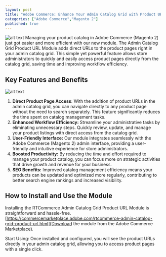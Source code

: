 ```yaml
---
layout: post
title: "Adobe Commerce: Enhance Your Admin Catalog Grid with Product URLs"
categories: ["Adobe Commerce","Magento 2"]
published: true
---
```

![alt text](/admin-catalog-grid-product-url/icon_sq.png)
Managing your product catalog in Adobe Commerce (Magento 2) just got easier and more efficient with our new module. The Admin Catalog Grid Product URL Module adds direct URLs to the product pages right in your admin catalog grid. This simple yet powerful feature allows store administrators to quickly and easily access product pages directly from the catalog grid, saving time and improving workflow efficiency.

## Key Features and Benefits
![alt text](/admin-catalog-grid-product-url/screenshot_productgrid.png)

1. **Direct Product Page Access:** With the addition of product URLs in the admin catalog grid, you can navigate directly to any product page without the need to search separately. This feature significantly reduces the time spent on catalog management tasks.
2. **Enhanced Workflow Efficiency:** Streamline your administrative tasks by eliminating unnecessary steps. Quickly review, update, and manage your product listings with direct access from the catalog grid.
3. **User-Friendly Interface:** Our module integrates seamlessly with the Adobe Commerce (Magento 2) admin interface, providing a user-friendly and intuitive experience for store administrators.
4. **Boosted Productivity:** By reducing the time and effort required to manage your product catalog, you can focus more on strategic activities that drive growth and revenue for your business.
5. **SEO Benefits:** Improved catalog management efficiency means your products can be updated and optimized more regularly, contributing to better search engine rankings and increased visibility.

## How to Install and Use the Module

Installing the RTCommerce Admin Catalog Grid Product URL Module is straightforward and hassle-free. [https://commercemarketplace.adobe.com/rtcommerce-admin-catalog-grid-product-url.html](Download the module from the Adobe Commerce Marketplace).


Start Using: Once installed and configured, you will see the product URLs directly in your admin catalog grid, allowing you to access product pages with a single click.